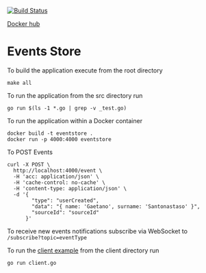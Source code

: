 [![Build Status](https://travis-ci.com/gigapr/EventsStore.svg?branch=master)](https://travis-ci.com/gigapr/EventsStore)

[Docker hub](https://cloud.docker.com/u/threeamigos/repository/docker/threeamigos/eventstore)

# Events Store

To build the application execute from the root directory

```
make all
```

To run the application from the src directory run
```
go run $(ls -1 *.go | grep -v _test.go)
```


To run the application within a Docker container 

```
docker build -t eventstore .
docker run -p 4000:4000 eventstore 
```

To POST Events 

```
curl -X POST \
  http://localhost:4000/event \
  -H 'acc: application/json' \
  -H 'cache-control: no-cache' \
  -H 'content-type: application/json' \
  -d '{
        "type": "userCreated",
        "data": "{ name: 'Gaetano', surname: 'Santonastaso' }",
        "sourceId": "sourceId"
      }'
```

To receive new events notifications subscribe via WebSocket to `/subscribe?topic=eventType`

To run the [client example](./client/client.go) from the client directory run 

```
go run client.go
```
